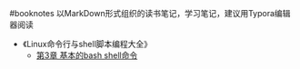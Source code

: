 
#booknotes
    以MarkDown形式组织的读书笔记，学习笔记，建议用Typora编辑器阅读

- 《Linux命令行与shell脚本编程大全》
    - [第3章 基本的bash shell命令](https://github.com/GaloisLYJ/booknotes/blob/master/Linux%E5%91%BD%E4%BB%A4%E8%A1%8C%E4%B8%8Eshell%E8%84%9A%E6%9C%AC%E7%BC%96%E7%A8%8B%E5%A4%A7%E5%85%A8/%E5%9F%BA%E6%9C%AC%E7%9A%84bash%20shell%E5%91%BD%E4%BB%A4.md)